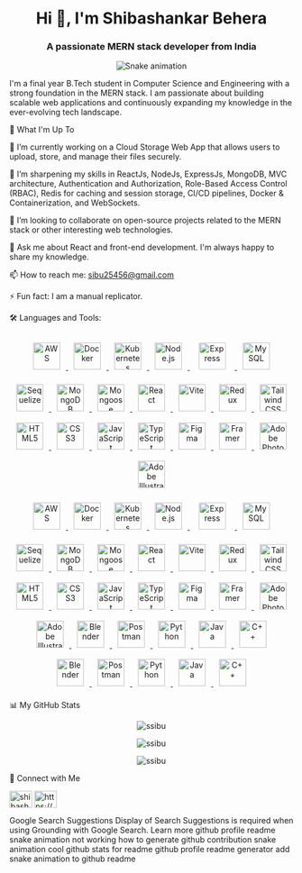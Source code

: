<h1 align="center">Hi 👋, I'm Shibashankar Behera</h1>
<h3 align="center">A passionate MERN stack developer from India</h3>

<p align="center">
<img src="https://raw.githubusercontent.com/ssibu/ssibu/output/github-contribution-grid-snake.svg" alt="Snake animation" />
</p>


I'm a final year B.Tech student in Computer Science and Engineering with a strong foundation in the MERN stack. I am passionate about building scalable web applications and continuously expanding my knowledge in the ever-evolving tech landscape.

🚀 What I'm Up To

🔭 I’m currently working on a Cloud Storage Web App that allows users to upload, store, and manage their files securely.

🌱 I’m sharpening my skills in ReactJs, NodeJs, ExpressJs, MongoDB, MVC architecture, Authentication and Authorization, Role-Based Access Control (RBAC), Redis for caching and session storage, CI/CD pipelines, Docker & Containerization, and WebSockets.

👯 I’m looking to collaborate on open-source projects related to the MERN stack or other interesting web technologies.

💬 Ask me about React and front-end development. I'm always happy to share my knowledge.

📫 How to reach me: sibu25456@gmail.com

⚡ Fun fact: I am a manual replicator.

🛠️ Languages and Tools:
<!-- 🛠️ Tech Stack & Tools -->
<div align="center">

  <!-- Cloud & DevOps -->
  <a href="https://aws.amazon.com" target="_blank" rel="noreferrer">
    <img src="https://cdn.jsdelivr.net/gh/devicons/devicon/icons/amazonwebservices/amazonwebservices-original.svg" alt="AWS" width="48" height="48" style="margin:10px;"/>
  </a>
  <a href="https://www.docker.com/" target="_blank" rel="noreferrer">
    <img src="https://cdn.jsdelivr.net/gh/devicons/devicon/icons/docker/docker-original.svg" alt="Docker" width="48" height="48" style="margin:10px;"/>
  </a>
  <a href="https://kubernetes.io" target="_blank" rel="noreferrer">
    <img src="https://cdn.jsdelivr.net/gh/devicons/devicon/icons/kubernetes/kubernetes-plain.svg" alt="Kubernetes" width="48" height="48" style="margin:10px;"/>
  </a>

  <!-- Backend -->
  <a href="https://nodejs.org" target="_blank" rel="noreferrer">
    <img src="https://cdn.jsdelivr.net/gh/devicons/devicon/icons/nodejs/nodejs-original.svg" alt="Node.js" width="48" height="48" style="margin:10px;"/>
  </a>
  <a href="https://expressjs.com" target="_blank" rel="noreferrer">
    <img src="https://cdn.jsdelivr.net/gh/devicons/devicon/icons/express/express-original.svg" alt="Express" width="48" height="48" style="margin:10px; background:white; padding:6px; border-radius:8px;"/>
  </a>
  <a href="https://www.mysql.com/" target="_blank" rel="noreferrer">
    <img src="https://cdn.jsdelivr.net/gh/devicons/devicon/icons/mysql/mysql-original.svg" alt="MySQL" width="48" height="48" style="margin:10px;"/>
  </a>
  <a href="https://sequelize.org/" target="_blank" rel="noreferrer">
    <img src="https://cdn.jsdelivr.net/gh/devicons/devicon/icons/sequelize/sequelize-original.svg" alt="Sequelize" width="48" height="48" style="margin:10px;"/>
  </a>
  <a href="https://www.mongodb.com/" target="_blank" rel="noreferrer">
    <img src="https://cdn.jsdelivr.net/gh/devicons/devicon/icons/mongodb/mongodb-original.svg" alt="MongoDB" width="48" height="48" style="margin:10px;"/>
  </a>
  <a href="https://mongoosejs.com/" target="_blank" rel="noreferrer">
    <img src="https://cdn.jsdelivr.net/gh/devicons/devicon/icons/mongodb/mongodb-plain.svg" alt="Mongoose" width="48" height="48" style="margin:10px;"/>
  </a>

  <!-- Frontend -->
  <a href="https://reactjs.org/" target="_blank" rel="noreferrer">
    <img src="https://cdn.jsdelivr.net/gh/devicons/devicon/icons/react/react-original.svg" alt="React" width="48" height="48" style="margin:10px;"/>
  </a>
  <a href="https://vitejs.dev" target="_blank" rel="noreferrer">
    <img src="https://cdn.jsdelivr.net/gh/devicons/devicon/icons/vite/vite-original.svg" alt="Vite" width="48" height="48" style="margin:10px;"/>
  </a>
  <a href="https://redux.js.org" target="_blank" rel="noreferrer">
    <img src="https://cdn.jsdelivr.net/gh/devicons/devicon/icons/redux/redux-original.svg" alt="Redux" width="48" height="48" style="margin:10px;"/>
  </a>
  <a href="https://tailwindcss.com/" target="_blank" rel="noreferrer">
    <img src="https://www.vectorlogo.zone/logos/tailwindcss/tailwindcss-icon.svg" alt="Tailwind CSS" width="48" height="48" style="margin:10px;"/>
  </a>
  <a href="https://www.w3.org/html/" target="_blank" rel="noreferrer">
    <img src="https://cdn.jsdelivr.net/gh/devicons/devicon/icons/html5/html5-original.svg" alt="HTML5" width="48" height="48" style="margin:10px;"/>
  </a>
  <a href="https://www.w3schools.com/css/" target="_blank" rel="noreferrer">
    <img src="https://cdn.jsdelivr.net/gh/devicons/devicon/icons/css3/css3-original.svg" alt="CSS3" width="48" height="48" style="margin:10px;"/>
  </a>
  <a href="https://developer.mozilla.org/en-US/docs/Web/JavaScript" target="_blank" rel="noreferrer">
    <img src="https://cdn.jsdelivr.net/gh/devicons/devicon/icons/javascript/javascript-original.svg" alt="JavaScript" width="48" height="48" style="margin:10px;"/>
  </a>
  <a href="https://www.typescriptlang.org/" target="_blank" rel="noreferrer">
    <img src="https://cdn.jsdelivr.net/gh/devicons/devicon/icons/typescript/typescript-original.svg" alt="TypeScript" width="48" height="48" style="margin:10px;"/>
  </a>

  <!-- Design & Tools -->
  <a href="https://www.figma.com/" target="_blank" rel="noreferrer">
    <img src="https://www.vectorlogo.zone/logos/figma/figma-icon.svg" alt="Figma" width="48" height="48" style="margin:10px;"/>
  </a>
  <a href="https://www.framer.com/" target="_blank" rel="noreferrer">
    <img src="https://www.vectorlogo.zone/logos/framer/framer-icon.svg" alt="Framer" width="48" height="48" style="margin:10px;"/>
  </a>
  <a href="https://www.adobe.com/products/photoshop.html" target="_blank" rel="noreferrer">
    <img src="https://cdn.jsdelivr.net/gh/devicons/devicon/icons/photoshop/photoshop-plain.svg" alt="Adobe Photoshop" width="48" height="48" style="margin:10px;"/>
  </a>
  <a href="https://www.adobe.com/in/products/illustrator.html" target="_blank" rel="noreferrer">
    <img src="https://www.vectorlogo.zone/logos/adobe_illustrator/adobe_illustrator-icon.svg" alt="Adobe Illustrator" width="48" height="48" style="margin:10px;"/>
  </a>
  <!-- 🛠️ Tech Stack & Tools -->
<div align="center">

  <!-- Cloud & DevOps -->
  <a href="https://aws.amazon.com" target="_blank" rel="noreferrer">
    <img src="https://cdn.jsdelivr.net/gh/devicons/devicon/icons/amazonwebservices/amazonwebservices-original.svg" alt="AWS" width="48" height="48" style="margin:10px;"/>
  </a>
  <a href="https://www.docker.com/" target="_blank" rel="noreferrer">
    <img src="https://cdn.jsdelivr.net/gh/devicons/devicon/icons/docker/docker-original.svg" alt="Docker" width="48" height="48" style="margin:10px;"/>
  </a>
  <a href="https://kubernetes.io" target="_blank" rel="noreferrer">
    <img src="https://cdn.jsdelivr.net/gh/devicons/devicon/icons/kubernetes/kubernetes-plain.svg" alt="Kubernetes" width="48" height="48" style="margin:10px;"/>
  </a>

  <!-- Backend -->
  <a href="https://nodejs.org" target="_blank" rel="noreferrer">
    <img src="https://cdn.jsdelivr.net/gh/devicons/devicon/icons/nodejs/nodejs-original.svg" alt="Node.js" width="48" height="48" style="margin:10px;"/>
  </a>
  <a href="https://expressjs.com" target="_blank" rel="noreferrer">
    <img src="https://cdn.jsdelivr.net/gh/devicons/devicon/icons/express/express-original.svg" alt="Express" width="48" height="48" style="margin:10px; background:white; padding:6px; border-radius:8px;"/>
  </a>
  <a href="https://www.mysql.com/" target="_blank" rel="noreferrer">
    <img src="https://cdn.jsdelivr.net/gh/devicons/devicon/icons/mysql/mysql-original.svg" alt="MySQL" width="48" height="48" style="margin:10px;"/>
  </a>
  <a href="https://sequelize.org/" target="_blank" rel="noreferrer">
    <img src="https://cdn.jsdelivr.net/gh/devicons/devicon/icons/sequelize/sequelize-original.svg" alt="Sequelize" width="48" height="48" style="margin:10px;"/>
  </a>
  <a href="https://www.mongodb.com/" target="_blank" rel="noreferrer">
    <img src="https://cdn.jsdelivr.net/gh/devicons/devicon/icons/mongodb/mongodb-original.svg" alt="MongoDB" width="48" height="48" style="margin:10px;"/>
  </a>
  <a href="https://mongoosejs.com/" target="_blank" rel="noreferrer">
    <img src="https://cdn.jsdelivr.net/gh/devicons/devicon/icons/mongodb/mongodb-plain.svg" alt="Mongoose" width="48" height="48" style="margin:10px;"/>
  </a>

  <!-- Frontend -->
  <a href="https://reactjs.org/" target="_blank" rel="noreferrer">
    <img src="https://cdn.jsdelivr.net/gh/devicons/devicon/icons/react/react-original.svg" alt="React" width="48" height="48" style="margin:10px;"/>
  </a>
  <a href="https://vitejs.dev" target="_blank" rel="noreferrer">
    <img src="https://cdn.jsdelivr.net/gh/devicons/devicon/icons/vite/vite-original.svg" alt="Vite" width="48" height="48" style="margin:10px;"/>
  </a>
  <a href="https://redux.js.org" target="_blank" rel="noreferrer">
    <img src="https://cdn.jsdelivr.net/gh/devicons/devicon/icons/redux/redux-original.svg" alt="Redux" width="48" height="48" style="margin:10px;"/>
  </a>
  <a href="https://tailwindcss.com/" target="_blank" rel="noreferrer">
    <img src="https://www.vectorlogo.zone/logos/tailwindcss/tailwindcss-icon.svg" alt="Tailwind CSS" width="48" height="48" style="margin:10px;"/>
  </a>
  <a href="https://www.w3.org/html/" target="_blank" rel="noreferrer">
    <img src="https://cdn.jsdelivr.net/gh/devicons/devicon/icons/html5/html5-original.svg" alt="HTML5" width="48" height="48" style="margin:10px;"/>
  </a>
  <a href="https://www.w3schools.com/css/" target="_blank" rel="noreferrer">
    <img src="https://cdn.jsdelivr.net/gh/devicons/devicon/icons/css3/css3-original.svg" alt="CSS3" width="48" height="48" style="margin:10px;"/>
  </a>
  <a href="https://developer.mozilla.org/en-US/docs/Web/JavaScript" target="_blank" rel="noreferrer">
    <img src="https://cdn.jsdelivr.net/gh/devicons/devicon/icons/javascript/javascript-original.svg" alt="JavaScript" width="48" height="48" style="margin:10px;"/>
  </a>
  <a href="https://www.typescriptlang.org/" target="_blank" rel="noreferrer">
    <img src="https://cdn.jsdelivr.net/gh/devicons/devicon/icons/typescript/typescript-original.svg" alt="TypeScript" width="48" height="48" style="margin:10px;"/>
  </a>

  <!-- Design & Tools -->
  <a href="https://www.figma.com/" target="_blank" rel="noreferrer">
    <img src="https://www.vectorlogo.zone/logos/figma/figma-icon.svg" alt="Figma" width="48" height="48" style="margin:10px;"/>
  </a>
  <a href="https://www.framer.com/" target="_blank" rel="noreferrer">
    <img src="https://www.vectorlogo.zone/logos/framer/framer-icon.svg" alt="Framer" width="48" height="48" style="margin:10px;"/>
  </a>
  <a href="https://www.adobe.com/products/photoshop.html" target="_blank" rel="noreferrer">
    <img src="https://cdn.jsdelivr.net/gh/devicons/devicon/icons/photoshop/photoshop-plain.svg" alt="Adobe Photoshop" width="48" height="48" style="margin:10px;"/>
  </a>
  <a href="https://www.adobe.com/in/products/illustrator.html" target="_blank" rel="noreferrer">
    <img src="https://www.vectorlogo.zone/logos/adobe_illustrator/adobe_illustrator-icon.svg" alt="Adobe Illustrator" width="48" height="48" style="margin:10px;"/>
  </a>
  <a href="https://www.blender.org/" target="_blank" rel="noreferrer">
    <img src="https://download.blender.org/branding/community/blender_community_badge_white.svg" alt="Blender" width="48" height="48" style="margin:10px;"/>
  </a>
  <a href="https://postman.com" target="_blank" rel="noreferrer">
    <img src="https://www.vectorlogo.zone/logos/getpostman/getpostman-icon.svg" alt="Postman" width="48" height="48" style="margin:10px;"/>
  </a>

  <!-- Programming Languages -->
  <a href="https://www.python.org" target="_blank" rel="noreferrer">
    <img src="https://cdn.jsdelivr.net/gh/devicons/devicon/icons/python/python-original.svg" alt="Python" width="48" height="48" style="margin:10px;"/>
  </a>
  <a href="https://www.java.com" target="_blank" rel="noreferrer">
    <img src="https://cdn.jsdelivr.net/gh/devicons/devicon/icons/java/java-original.svg" alt="Java" width="48" height="48" style="margin:10px;"/>
  </a>
  <a href="https://www.w3schools.com/cpp/" target="_blank" rel="noreferrer">
    <img src="https://cdn.jsdelivr.net/gh/devicons/devicon/icons/cplusplus/cplusplus-original.svg" alt="C++" width="48" height="48" style="margin:10px;"/>
  </a>

</div>

  <a href="https://www.blender.org/" target="_blank" rel="noreferrer">
    <img src="https://download.blender.org/branding/community/blender_community_badge_white.svg" alt="Blender" width="48" height="48" style="margin:10px;"/>
  </a>
  <a href="https://postman.com" target="_blank" rel="noreferrer">
    <img src="https://www.vectorlogo.zone/logos/getpostman/getpostman-icon.svg" alt="Postman" width="48" height="48" style="margin:10px;"/>
  </a>

  <!-- Programming Languages -->
  <a href="https://www.python.org" target="_blank" rel="noreferrer">
    <img src="https://cdn.jsdelivr.net/gh/devicons/devicon/icons/python/python-original.svg" alt="Python" width="48" height="48" style="margin:10px;"/>
  </a>
  <a href="https://www.java.com" target="_blank" rel="noreferrer">
    <img src="https://cdn.jsdelivr.net/gh/devicons/devicon/icons/java/java-original.svg" alt="Java" width="48" height="48" style="margin:10px;"/>
  </a>
  <a href="https://www.w3schools.com/cpp/" target="_blank" rel="noreferrer">
    <img src="https://cdn.jsdelivr.net/gh/devicons/devicon/icons/cplusplus/cplusplus-original.svg" alt="C++" width="48" height="48" style="margin:10px;"/>
  </a>

</div>


📊 My GitHub Stats
<p align="center">
<img align="center" src="https://github-readme-stats.vercel.app/api/top-langs?username=ssibu&show_icons=true&locale=en&layout=compact" alt="ssibu" />
</p>
<p align="center">
<img align="center" src="https://github-readme-stats.vercel.app/api?username=ssibu&show_icons=true&theme=radical" alt="ssibu" />
</p>
<p align="center">
<img align="center" src="https://github-readme-streak-stats.herokuapp.com/?user=ssibu&theme=dark" alt="ssibu" />
</p>

🤝 Connect with Me
<p align="left">
<a href="https://twitter.com/shibashanakarb" target="blank"><img align="center" src="https://raw.githubusercontent.com/rahuldkjain/github-profile-readme-generator/master/src/images/icons/Social/twitter.svg" alt="shibashanakarb" height="30" width="40" /></a>
<a href="https://www.linkedin.com/in/shibashanakar-behera-837342282" target="blank"><img align="center" src="https://raw.githubusercontent.com/rahuldkjain/github-profile-readme-generator/master/src/images/icons/Social/linked-in-alt.svg" alt="https://www.linkedin.com/in/shibashanakar-behera-837342282" height="30" width="40" /></a>
</p>

Google Search Suggestions
Display of Search Suggestions is required when using Grounding with Google Search. Learn more
github profile readme snake animation not working
how to generate github contribution snake animation
cool github stats for readme
github profile readme generator
add snake animation to github readme

